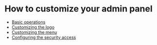 # How to customize your admin panel

* [Basic operations](basic_operations.md)
* [Customizing the logo](logo.md)
* [Customizing the menu](menu.md)
* [Configuring the security access](security.md)
